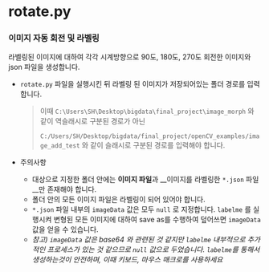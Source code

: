 # rotate.py

### 이미지 자동 회전 및 라벨링

라벨링된 이미지에 대하여 각각 시계방향으로 90도, 180도, 270도 회전한 이미지와 json 파일을 생성합니다.

* `rotate.py` 파일을 실행시킨 뒤 라벨링 된 이미지가 저장되어있는 폴더 경로를 입력합니다.

  > 이때 `C:\Users\SH\Desktop\bigdata\final_project\image_morph` 와 같이 역슬래시로 구분된 경로가 아닌 
  >
  > `C:/Users/SH/Desktop/bigdata/final_project/openCV_examples/image_add_test` 와 같이 슬래시로 구분된 경로를 입력해야 합니다.

* 주의사항
  * 대상으로 지정한 폴더 안에는 **이미지 파일**과 __이미지를 라벨링한 `*.json` 파일__만 존재해야 합니다.
  * 폴더 안의 모든 이미지 파일은 라벨링이 되어 있어야 합니다.
  * `*.json` 파일 내부의 `imageData` 값은 모두 `null` 로 지정합니다. `labelme` 를 실행시켜 변형된 모든 이미지에 대하여 save as를 수행하여 덮어쓰면 `imageData` 값을 얻을 수 있습니다.
  * _참고) `imageData` 값은 base64 와 관련된 것 같지만 `labelme` 내부적으로 추가적인 프로세스가 있는 것 같으므로 `null` 값으로 두었습니다. `labelme`를 통해서 생성하는것이 안전하며, 이때 키보드, 마우스 매크로를 사용하세요_

